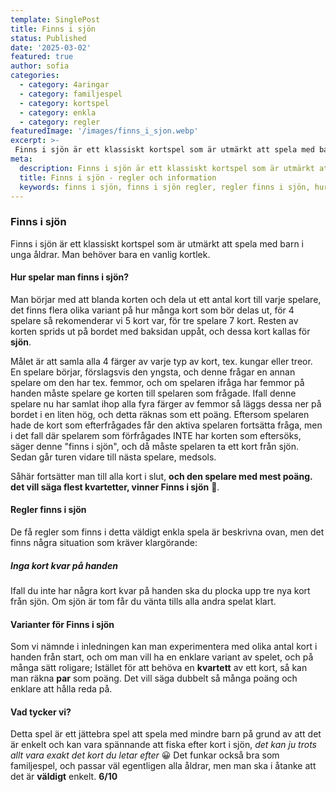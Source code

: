 ```yaml
---
template: SinglePost
title: Finns i sjön
status: Published
date: '2025-03-02'
featured: true
author: sofia
categories:
  - category: 4aringar
  - category: familjespel
  - category: kortspel
  - category: enkla
  - category: regler
featuredImage: '/images/finns_i_sjon.webp'
excerpt: >-
 Finns i sjön är ett klassiskt kortspel som är utmärkt att spela med barn i unga åldrar. Här går vi igenom reglerna och allmänt vad vi tycker om spelet..
meta:
  description: Finns i sjön är ett klassiskt kortspel som är utmärkt att spela med barn i unga åldrar. Här går vi igenom reglerna.
  title: Finns i sjön - regler och information
  keywords: finns i sjön, finns i sjön regler, regler finns i sjön, hur spelar man finns i sjön
---
```


### Finns i sjön

Finns i sjön är ett klassiskt kortspel som är utmärkt att spela med barn i unga åldrar. Man behöver bara en vanlig kortlek.

#### Hur spelar man finns i sjön?
Man börjar med att blanda korten och dela ut ett antal kort till varje spelare, det finns flera olika variant på hur många kort som bör delas ut, för 4 spelare så rekomenderar vi 5 kort var, för tre spelare 7 kort. Resten av korten sprids ut på bordet med baksidan uppåt, och dessa kort kallas för **sjön**. 


Målet är att samla alla 4 färger av varje typ av kort, tex. kungar eller treor. En spelare börjar, förslagsvis den yngsta, och denne frågar en annan spelare om den har tex. femmor, och om spelaren ifråga har femmor på handen måste spelare ge korten till spelaren som frågade. Ifall denne spelare nu har samlat ihop alla fyra färger av femmor så läggs dessa ner på bordet i en liten hög, och detta räknas som ett poäng. Eftersom spelaren hade de kort som efterfrågades får den aktiva spelaren fortsätta fråga, men i det fall där spelarem som förfrågades INTE har korten som eftersöks, säger denne "finns i sjön", och då måste spelaren ta ett kort från sjön. Sedan går turen vidare till nästa spelare, medsols.

Såhär fortsätter man till alla kort i slut, **och den spelare med mest poäng. det vill säga flest kvartetter, vinner Finns i sjön** 🙂.

#### Regler finns i sjön
De få regler som finns i detta väldigt enkla spela är beskrivna ovan, men det finns några situation som kräver klargörande:

##### Inga kort kvar på handen
Ifall du inte har några kort kvar på handen ska du plocka upp tre nya kort från sjön. Om sjön är tom får du vänta tills alla andra spelat klart.

#### Varianter för Finns i sjön
Som vi nämnde i inledningen kan man experimentera med olika antal kort i handen från start, och om man vill ha en enklare variant av spelet, och på många sätt roligare; Istället för att behöva en **kvartett** av ett kort, så kan man räkna **par** som poäng. Det vill säga dubbelt så många poäng och enklare att hålla reda på.

#### Vad tycker vi?
Detta spel är ett jättebra spel att spela med mindre barn på grund av att det är enkelt och kan vara spännande att fiska efter kort i sjön, *det kan ju trots allt vara exakt det kort du letar efter* 😀 Det funkar också bra som familjespel, och passar väl egentligen alla åldrar, men man ska i åtanke att det är **väldigt** enkelt. **6/10**